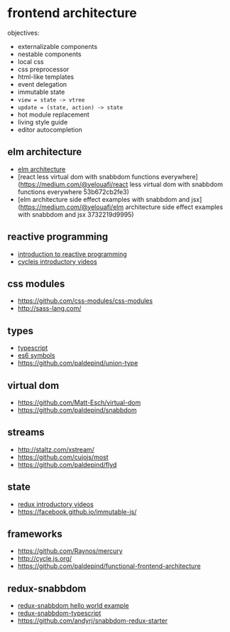 frontend architecture
=====================

objectives:

  * externalizable components
  * nestable components
  * local css
  * css preprocessor
  * html-like templates
  * event delegation
  * immutable state
  * `view = state -> vtree`
  * `update = (state, action) -> state`
  * hot module replacement
  * living style guide
  * editor autocompletion

elm architecture
----------------

  * [elm architecture](http://guide.elm-lang.org/architecture/index.html)
  * [react less virtual dom with snabbdom functions everywhere](https://medium.com/@yelouafi/react less virtual dom with snabbdom functions everywhere 53b672cb2fe3)
  * [elm architecture side effect examples with snabbdom and jsx](https://medium.com/@yelouafi/elm architecture side effect examples with snabbdom and jsx 3732219d9995)

reactive programming
--------------------

  * [introduction to reactive programming](https://gist.github.com/staltz/868e7e9bc2a7b8c1f754)
  * [cyclejs introductory videos](https://egghead.io/courses/cycle-js-fundamentals)

css modules
-----------

  * <https://github.com/css-modules/css-modules>
  * <http://sass-lang.com/>

types
-----

  * [typescript](https://www.typescriptlang.org/docs/handbook/basic-types.html)
  * [es6 symbols](https://hacks.mozilla.org/2015/06/es6-in-depth-symbols/)
  * <https://github.com/paldepind/union-type>

virtual dom
-----------

  * <https://github.com/Matt-Esch/virtual-dom>
  * <https://github.com/paldepind/snabbdom>

streams
-------

  * <http://staltz.com/xstream/>
  * <https://github.com/cujojs/most>
  * <https://github.com/paldepind/flyd>

state
-----

  * [redux introductory videos](https://egghead.io/lessons/javascript-redux-the-single-immutable-state-tree?course=getting-started-with-redux)
  * <https://facebook.github.io/immutable-js/>

frameworks
----------

  * <https://github.com/Raynos/mercury>
  * <http://cycle.js.org/>
  * <https://github.com/paldepind/functional-frontend-architecture>

redux-snabbdom
--------------

  * [redux-snabbdom hello world example](http://blog.sarabande.jp/post/140826049718)
  * [redux-snabbdom-typescript](http://www.webpackbin.com/V1X59HYrZ)
  * <https://github.com/andyrj/snabbdom-redux-starter>
